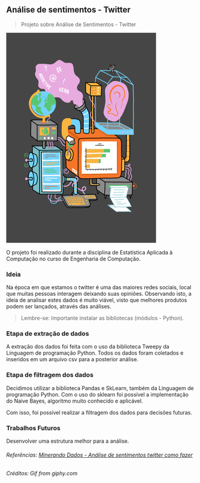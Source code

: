 ## Análise de sentimentos - Twitter
> Projeto sobre Análise de Sentimentos - Twitter

![](media/analysisdata.gif)

O projeto foi realizado durante a disciplina de Estatística Aplicada à Computação no curso de Engenharia de Computação.

### Ideia

Na época em que estamos o twitter é uma das maiores redes sociais, local que muitas pessoas interagem deixando suas opiniões. Observando isto, a ideia de analisar estes dados é muito viável, visto que melhores produtos podem ser lançados, através das análises.

> Lembre-se: Importante instalar as bibliotecas (módulos - Python).

### Etapa de extração de dados
A extração dos dados foi feita com o uso da biblioteca Tweepy da Linguagem de programação Python. Todos os dados foram coletados e inseridos em um arquivo csv para a posterior análise.

### Etapa de filtragem dos dados

Decidimos utilizar a biblioteca Pandas e SkLearn, também da Linguagem de programação Python. Com o uso do sklearn foi possível a implementação do Naive Bayes, algoritmo muito conhecido e aplicável.

Com isso, foi possível realizar a filtragem dos dados para decisões futuras.

### Trabalhos Futuros

Desenvolver uma estrutura melhor para a análise.


###### Referências: [Minerando Dados - Análise de sentimentos twitter como fazer](http://minerandodados.com.br/index.php/2017/03/15/analise-de-sentimentos-twitter-como-fazer/)

###### Créditos: Gif from _giphy.com_
